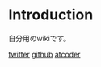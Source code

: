 # Introduction

自分用のwikiです。

[twitter](https://twitter.com/hobo0xcc)
[github](https://github.com/hobo0xcc)
[atcoder](https://atcoder.jp/users/cr4zjh0bp)
